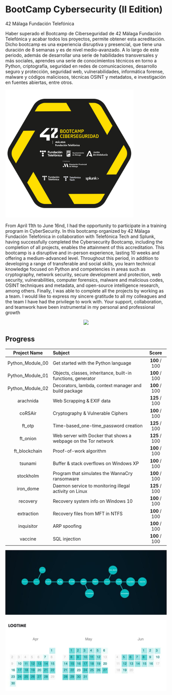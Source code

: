 # BootCamp Cybersecurity (II Edition)

42 Málaga Fundación Telefónica

Haber superado el Bootcamp de Ciberseguridad de 42 Málaga Fundación Telefónica y acabar todos los proyectos, permite obtener esta acreditación. Dicho bootcamp es una experiencia disruptiva y presencial, que tiene una duración de 8 semanas y es de nivel medio-avanzado. A lo largo de este periodo, además de desarrollar una serie de habilidades transversales y más sociales, aprendes una serie de conocimientos técnicos en torno a Python, criptografía, seguridad en redes de comunicaciones, desarrollo seguro y protección, seguridad web, vulnerabilidades, informática forense, malware y códigos maliciosos, técnicas OSINT y metadatos, e investigación en fuentes abiertas, entre otros.

<a href="https://api.eu.badgr.io/public/assertions/PaLGD0_xRyaN8q-rkut5Bw" target="_blank">
  <img src="./BadgeOvercome.svg" alt="OverCome" width="400">
</a>

From April 11th to June 16nd, I had the opportunity to participate in a training program in CyberSecurity. In this bootcamp organized by 42 Málaga Fundación Telefónica in collaboration with Telefónica Tech and Splunk, having successfully completed the Cybersecurity Bootcamp, including the completion of all projects, enables the attainment of this accreditation. This bootcamp is a disruptive and in-person experience, lasting 10 weeks and offering a medium-advanced level. Throughout this period, in addition to developing a range of transferable and social skills, you learn technical knowledge focused on Python and competencies in areas such as cryptography, network security, secure development and protection, web security, vulnerabilities, computer forensics, malware and malicious codes, OSINT techniques and metadata, and open-source intelligence research, among others. Finally, I was able to complete all the projects by working as a team.
I would like to express my sincere gratitude to all my colleagues and the team I have had the privilege to work with. Your support, collaboration, and teamwork have been instrumental in my personal and professional growth

<p align="center"> <img src="https://user-images.githubusercontent.com/114330677/232305813-670907bd-edeb-466d-be0c-69b8c46a2edd.png" /> </p>

## Progress

<p></p>

|  Project Name | Subject                |       Score      |
|:-------------:|:--------------- |:----------------:|
|Python_Module_00| Get started with the Python language    |   **100** / 100  |
|Python_Module_01| Objects, classes, inheritance, built-in functions, generator  |   **100** / 100  |
|Python_Module_02| Decorators, lambda, context manager and build package   |   **100** / 100  |
|   arachnida   | Web Scrapping & EXIF data       |   **125** / 100  |
|   coRSAir   | Cryptography & Vulnerable Ciphers    |   **100** / 100  |
 |    ft_otp     | Time-based_one-time_password creation   |   **125** / 100   |
|   ft_onion    | Web server with Docker that shows a webpage on the Tor network     |   **125** / 100  |
|ft_blockchain   | Proof-of-work algorithm            |   **100** / 100  |
|    tsunami    | Buffer & stack overflows on Windows XP         |   **100** / 100  |
|   stockholm   | Program that simulates the WannaCry ransomware   |   **100** / 100  |
|   iron_dome   |  Daemon service to monitoring illegal activity on Linux |   **125** / 100  |
|  recovery|  Recovery system info on Windows 10 |   **100** / 100  |
|  extraction|  Recovery files from MFT in NTFS  |   **100** / 100  |
|  inquisitor|  ARP spoofing  |   **100** / 100  |
|  vaccine| SQL injection  |   **100** / 100  |

<p></p>

<p align"center">
  <img src="./holygraf.jpeg" alt="image"/>
</p>

<p align"center">
  <img src="./logtime.jpeg" alt="image"/>
</p>
